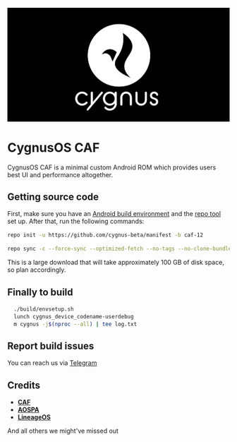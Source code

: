 <p align="center">
<img src="CygnusOS.png" > 
</p>

# CygnusOS CAF

CygnusOS CAF is a minimal custom Android ROM which provides users best UI and performance altogether.

## Getting source code

First, make sure you have an [Android build environment](https://source.android.com/setup/build/initializing) and the [repo tool](https://source.android.com/setup/build/downloading) set up. After that, run the following commands:

```bash
repo init -u https://github.com/cygnus-beta/manifest -b caf-12
```
```bash
repo sync -c --force-sync --optimized-fetch --no-tags --no-clone-bundle --prune -j$(nproc --all)
```

This is a large download that will take approximately 100 GB of disk space, so plan accordingly.

## Finally to build

```bash
  ./build/envsetup.sh
  lunch cygnus_device_codename-userdebug
  m cygnus -j$(nproc --all) | tee log.txt
```
## Report build issues
You can reach us via [Telegram](https://t.me/CygnusOS)

## Credits

* [**CAF**](https://source.codeaurora.org)
* [**AOSPA**](https://github.com/aospa/)
* [**LineageOS**](https://github.com/LineageOS)

And all others we might've missed out
